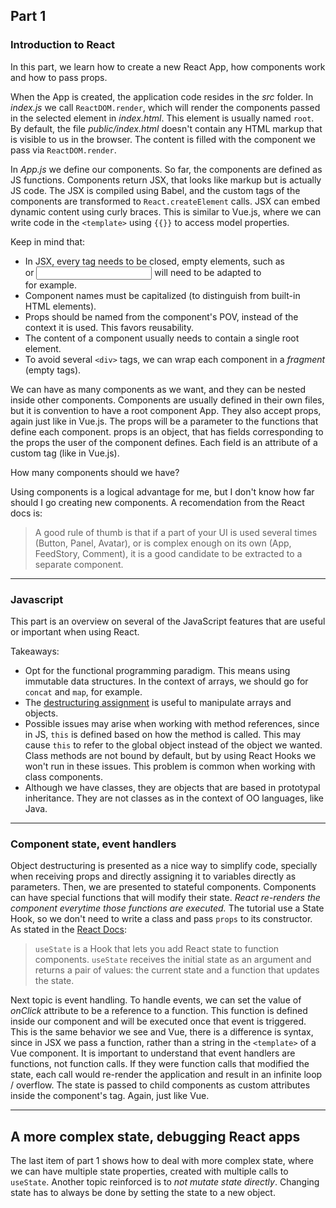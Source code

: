 ## Part 1

### Introduction to React

In this part, we learn how to create a new React App, how components work and how to pass props.

When the App is created, the application code resides in the _src_ folder. In _index.js_ we call `ReactDOM.render`, which will render the components passed in the selected element in _index.html_. This element is usually named `root`. By default, the file _public/index.html_ doesn't contain any HTML markup that is visible to us in the browser. The content is filled with the component we pass via `ReactDOM.render`.

In _App.js_ we define our components. So far, the components are defined as JS functions. Components return JSX, that looks like markup but is actually JS code. The JSX is compiled using Babel, and the custom tags of the components are transformed to `React.createElement` calls. JSX can embed dynamic content using curly braces. This is similar to Vue.js, where we can write code in the `<template>` using `{{}}` to access model properties.

Keep in mind that:

- In JSX, every tag needs to be closed, empty elements, such as <br> or <input> will need to be adapted to <br/> for example.
- Component names must be capitalized (to distinguish from built-in HTML elements).
- Props should be named from the component's POV, instead of the context it is used. This favors reusability.
- The content of a component usually needs to contain a single root element.
- To avoid several  `<div>` tags, we can wrap each component in a _fragment_ (empty tags).

We can have as many components as we want, and they can be nested inside other components. Components are usually defined in their own files, but it is convention to have a root component App. They also accept props, again just like in Vue.js. The props will be a parameter to the functions that define each component. props is an object, that has fields corresponding to the props the user of the component defines. Each field is an attribute of a custom tag (like in Vue.js).

How many components should we have?

Using components is a logical advantage for me, but I don't know how far should I go creating new components. A recomendation from the React docs is: 

> A good rule of thumb is that if a part of your UI is used several times (Button, Panel, Avatar), or is complex enough on its own (App, FeedStory, Comment), it is a good candidate to be extracted to a separate component.

---

### Javascript

This part is an overview on several of the JavaScript features that are useful or important when using React.

Takeaways:

- Opt for the functional programming paradigm. This means using immutable data structures. In the context of arrays, we should go for `concat` and `map`, for example.
- The [destructuring assignment](https://developer.mozilla.org/en-US/docs/Web/JavaScript/Reference/Operators/Destructuring_assignment) is useful to manipulate arrays and objects.
- Possible issues may arise when working with method references, since in JS, `this` is defined based on how the method is called. This may cause `this` to refer to the global object instead of the object we wanted. Class methods are not bound by default, but by using React Hooks we won't run in these issues. This problem is common when working with class components.
- Although we have classes, they are objects that are based in prototypal inheritance. They are not classes as in the context of OO languages, like Java.

---

### Component state, event handlers

Object destructuring is presented as a nice way to simplify code, specially when receiving props and directly assigning it to variables directly as parameters.
Then, we are presented to stateful components. Components can have special functions that will modify their state. _React re-renders the component everytime those functions are executed._ The tutorial use a State Hook, so we don't need to write a class and pass `props` to its constructor. As stated in the [React Docs](https://reactjs.org/docs/hooks-state.html):
> `useState` is a Hook that lets you add React state to function components.
`useState` receives the initial state as an argument and returns a pair of values: the current state and a function that updates the state.

Next topic is event handling. To handle events, we can set the value of _onClick_ attribute to be a reference to a function. This function is defined inside our component and will be executed once that event is triggered. This is the same behavior we see and Vue, there is a difference is syntax, since in JSX we pass a function, rather than a string in the `<template>` of a Vue component.
It is important to understand that event handlers are functions, not function calls. If they were function calls that modified the state, each call would re-render the application and result in an infinite loop / overflow.
The state is passed to child components as custom attributes inside the component's tag. Again, just like Vue.

---

## A more complex state, debugging React apps

The last item of part 1 shows how to deal with more complex state, where we can have multiple state properties, created with multiple calls to `useState`. 
Another topic reinforced is to _not mutate state directly_. Changing state has to always be done by setting the state to a new object.

































